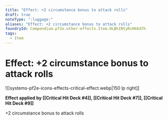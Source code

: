 ```yaml
---
title: "Effect: +2 circumstance bonus to attack rolls"
draft: true
noteType: ":luggage:"
aliases: "Effect: +2 circumstance bonus to attack rolls"
foundryId: Compendium.pf2e.other-effects.Item.HLBhINtyRcHk6d7h
tags:
  - Item
---
```


# Effect: +2 circumstance bonus to attack rolls
![[systems-pf2e-icons-effects-critical-effect.webp|150 lp right]]

**Effect applied by [[Critical Hit Deck #4]], [[Critical Hit Deck #7]], [[Critical Hit Deck #9]]**

+2 circumstance bonus to attack rolls
